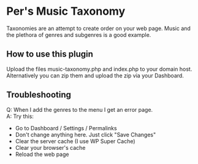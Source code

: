 # Per's Music Taxonomy

Taxonomies are an attempt to create order on your web page. 
Music and the plethora of genres and subgenres is a good example.

## How to use this plugin

Upload the files music-taxonomy.php and index.php  to your domain host.
Alternatively you can zip them and upload the zip via your Dashboard.

## Troubleshooting

Q: When I add the genres to the menu I get an error page.  
A: Try this:

* Go to Dashboard / Settings / Permalinks
* Don't change anything here. Just click "Save Changes"
* Clear the server cache (I use WP Super Cache)
* Clear your browser's cache
* Reload the web page
